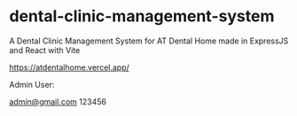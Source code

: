 # dental-clinic-management-system
A Dental Clinic Management System for AT Dental Home made in ExpressJS and React with Vite

https://atdentalhome.vercel.app/

Admin User:

admin@gmail.com
123456
